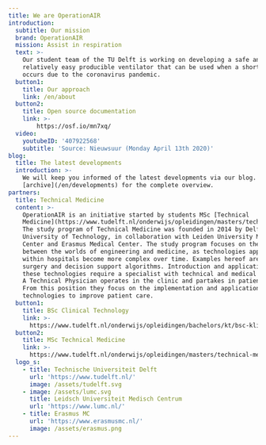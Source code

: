 ```yaml
---
title: We are OperationAIR
introduction:
  subtitle: Our mission
  brand: OperationAIR
  mission: Assist in respiration
  text: >-
    Our student team of the TU Delft is working on developing a safe and
    relatively easy producible ventilator that can be used when a shortage
    occurs due to the coronavirus pandemic.
  button1:
    title: Our approach
    link: /en/about
  button2:
    title: Open source documentation
    link: >-
        https://osf.io/mn7xq/
  video:
    youtubeID: '407922568'
    subtitle: 'Source: Nieuwsuur (Monday April 13th 2020)'
blog:
  title: The latest developments
  introduction: >-
    We will keep you informed of the latest developments via our blog. Check
    [archive](/en/developments) for the complete overview.
partners:
  title: Technical Medicine
  content: >-
    OperationAIR is an initiative started by students MSc [Technical
    Medicine](https://www.tudelft.nl/onderwijs/opleidingen/masters/technical-medicine/msc-technical-medicine/).
    The study program of Technical Medicine was founded in 2014 by Delft
    University of Technology, in collaboration with Leiden University Medical
    Center and Erasmus Medical Center. The study program focuses on the gap
    between the worlds of engineering and medicine, as technologies applied
    within hospitals become more complex over time. Examples hereof are robotic
    surgery and decision support algorithms. Introduction and application of
    these technologies require a specialist with technical and medical insight. 
    A Technical Physician operates in the clinic and partakes in patient care.
    From this position they focus on the implementation and application of new
    technologies to improve patient care.
  button1:
    title: BSc Clinical Technology
    link: >-
      https://www.tudelft.nl/onderwijs/opleidingen/bachelors/kt/bsc-klinische-technologie/
  button2:
    title: MSc Technical Medicine
    link: >-
      https://www.tudelft.nl/onderwijs/opleidingen/masters/technical-medicine/msc-technical-medicine/
  logo_s:
    - title: Technische Universiteit Delft
      url: 'https://www.tudelft.nl/'
      image: /assets/tudelft.svg
    - image: /assets/lumc.svg
      title: Leidsch Universiteit Medisch Centrum
      url: 'https://www.lumc.nl/'
    - title: Erasmus MC
      url: 'https://www.erasmusmc.nl/'
      image: /assets/erasmus.png
---
```

